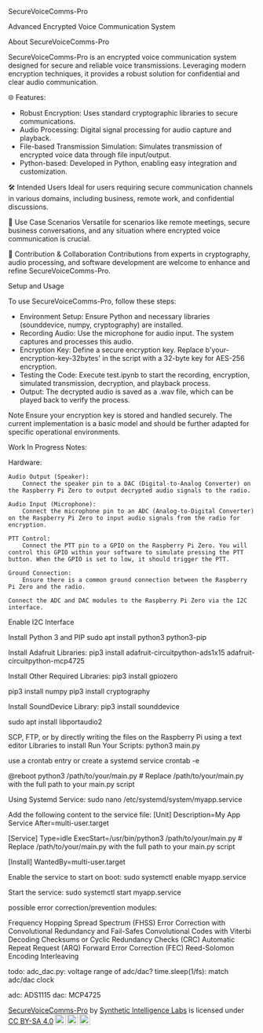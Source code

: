 SecureVoiceComms-Pro

Advanced Encrypted Voice Communication System

About SecureVoiceComms-Pro

SecureVoiceComms-Pro is an encrypted voice communication system designed for secure and reliable voice transmissions. Leveraging modern encryption techniques, it provides a robust solution for confidential and clear audio communication.

🌐 Features:

- Robust Encryption: Uses standard cryptographic libraries to secure communications.
- Audio Processing: Digital signal processing for audio capture and playback.
- File-based Transmission Simulation: Simulates transmission of encrypted voice data through file input/output.
- Python-based: Developed in Python, enabling easy integration and customization.

🛠 Intended Users
Ideal for users requiring secure communication channels in various domains, including business, remote work, and confidential discussions.

📡 Use Case Scenarios
Versatile for scenarios like remote meetings, secure business conversations, and any situation where encrypted voice communication is crucial.

🔧 Contribution & Collaboration
Contributions from experts in cryptography, audio processing, and software development are welcome to enhance and refine SecureVoiceComms-Pro.

Setup and Usage

To use SecureVoiceComms-Pro, follow these steps:
- Environment Setup: Ensure Python and necessary libraries (sounddevice, numpy, cryptography) are installed.
- Recording Audio: Use the microphone for audio input. The system captures and processes this audio.
- Encryption Key: Define a secure encryption key. Replace b'your-encryption-key-32bytes' in the script with a 32-byte key for AES-256 encryption.
- Testing the Code: Execute test.ipynb to start the recording, encryption, simulated transmission, decryption, and playback process.
- Output: The decrypted audio is saved as a .wav file, which can be played back to verify the process.

Note
Ensure your encryption key is stored and handled securely. The current implementation is a basic model and should be further adapted for specific operational environments.




Work In Progress Notes:

Hardware:

    Audio Output (Speaker):
        Connect the speaker pin to a DAC (Digital-to-Analog Converter) on the Raspberry Pi Zero to output decrypted audio signals to the radio.

    Audio Input (Microphone):
        Connect the microphone pin to an ADC (Analog-to-Digital Converter) on the Raspberry Pi Zero to input audio signals from the radio for encryption.

    PTT Control:
        Connect the PTT pin to a GPIO on the Raspberry Pi Zero. You will control this GPIO within your software to simulate pressing the PTT button. When the GPIO is set to low, it should trigger the PTT.

    Ground Connection:
        Ensure there is a common ground connection between the Raspberry Pi Zero and the radio.
        
    Connect the ADC and DAC modules to the Raspberry Pi Zero via the I2C interface.

Enable I2C Interface

Install Python 3 and PIP
sudo apt install python3 python3-pip

Install Adafruit Libraries:
pip3 install adafruit-circuitpython-ads1x15 adafruit-circuitpython-mcp4725

Install Other Required Libraries:
pip3 install gpiozero

pip3 install numpy
pip3 install cryptography

Install SoundDevice Library:
pip3 install sounddevice

sudo apt install libportaudio2


SCP, FTP, or by directly writing the files on the Raspberry Pi using a text editor
Libraries to install 
Run Your Scripts:
python3 main.py

use a crontab entry or create a systemd service
crontab -e


@reboot python3 /path/to/your/main.py # Replace /path/to/your/main.py with the full path to your main.py script


Using Systemd Service:
sudo nano /etc/systemd/system/myapp.service

Add the following content to the service file:
[Unit]
Description=My App Service
After=multi-user.target

[Service]
Type=idle
ExecStart=/usr/bin/python3 /path/to/your/main.py # Replace /path/to/your/main.py with the full path to your main.py script

[Install]
WantedBy=multi-user.target

Enable the service to start on boot:
sudo systemctl enable myapp.service

Start the service:
sudo systemctl start myapp.service


possible error correction/prevention modules:

Frequency Hopping Spread Spectrum (FHSS)
Error Correction with Convolutional 
Redundancy and Fail-Safes
Convolutional Codes with Viterbi Decoding
Checksums or Cyclic Redundancy Checks (CRC)
Automatic Repeat Request (ARQ)
Forward Error Correction (FEC)
Reed-Solomon Encoding
Interleaving


todo:
adc_dac.py: voltage range of adc/dac?
time.sleep(1/fs): match adc/dac clock

adc: ADS1115
dac: MCP4725



 <p xmlns:cc="http://creativecommons.org/ns#" xmlns:dct="http://purl.org/dc/terms/"><a property="dct:title" rel="cc:attributionURL" href="https://github.com/Unlimited-Research-Cooperative/SecureVoiceComms-Pro">SecureVoiceComms-Pro</a> by <a rel="cc:attributionURL dct:creator" property="cc:attributionName" href="https://github.com/Synthetic-Intelligence-Labs">Synthetic Intelligence Labs</a> is licensed under <a href="http://creativecommons.org/licenses/by-sa/4.0/?ref=chooser-v1" target="_blank" rel="license noopener noreferrer" style="display:inline-block;">CC BY-SA 4.0<img style="height:22px!important;margin-left:3px;vertical-align:text-bottom;" src="https://mirrors.creativecommons.org/presskit/icons/cc.svg?ref=chooser-v1"><img style="height:22px!important;margin-left:3px;vertical-align:text-bottom;" src="https://mirrors.creativecommons.org/presskit/icons/by.svg?ref=chooser-v1"><img style="height:22px!important;margin-left:3px;vertical-align:text-bottom;" src="https://mirrors.creativecommons.org/presskit/icons/sa.svg?ref=chooser-v1"></a></p> 

